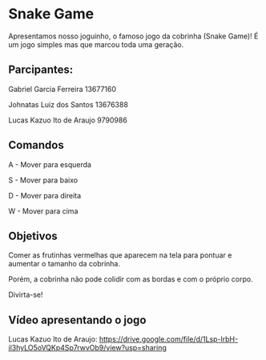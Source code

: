 # Snake Game
Apresentamos nosso joguinho, o famoso jogo da cobrinha (Snake Game)! É um jogo simples mas que marcou toda uma geração.
## Parcipantes:
Gabriel Garcia Ferreira 13677160 

Johnatas Luiz dos Santos 13676388

Lucas Kazuo Ito de Araujo 9790986

## Comandos
A - Mover para esquerda

S - Mover para baixo

D - Mover para direita

W - Mover para cima
## Objetivos
Comer as frutinhas vermelhas que aparecem na tela para pontuar e aumentar o tamanho da cobrinha. 

Porém, a cobrinha não pode colidir com as bordas e com o próprio corpo.

Divirta-se!

## Vídeo apresentando o jogo

Lucas Kazuo Ito de Araujo: https://drive.google.com/file/d/1Lsp-lrbH-il3hyLO5oVQKp4Sp7rwvOb9/view?usp=sharing

